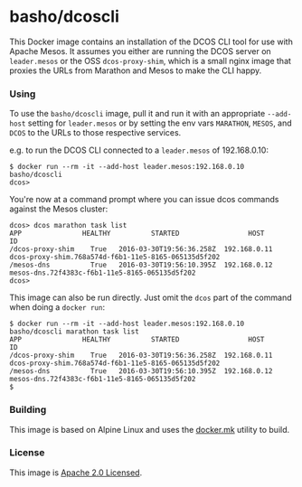 # basho/dcoscli

This Docker image contains an installation of the DCOS CLI tool for use with Apache Mesos. It assumes you either are running the DCOS server on `leader.mesos` or the OSS `dcos-proxy-shim`, which is a small nginx image that proxies the URLs from Marathon and Mesos to make the CLI happy.

### Using

To use the `basho/dcoscli` image, pull it and run it with an appropriate `--add-host` setting for `leader.mesos` or by setting the env vars `MARATHON`, `MESOS`, and `DCOS` to the URLs to those respective services.

e.g. to run the DCOS CLI connected to a `leader.mesos` of 192.168.0.10:

    $ docker run --rm -it --add-host leader.mesos:192.168.0.10 basho/dcoscli
    dcos>

You're now at a command prompt where you can issue dcos commands against the Mesos cluster:

    dcos> dcos marathon task list
    APP               HEALTHY          STARTED                 HOST       ID
    /dcos-proxy-shim    True   2016-03-30T19:56:36.258Z  192.168.0.11 dcos-proxy-shim.768a574d-f6b1-11e5-8165-065135d5f202
    /mesos-dns          True   2016-03-30T19:56:10.395Z  192.168.0.12 mesos-dns.72f4383c-f6b1-11e5-8165-065135d5f202
    dcos>

This image can also be run directly. Just omit the `dcos` part of the command when doing a `docker run`:

    $ docker run --rm -it --add-host leader.mesos:192.168.0.10 basho/dcoscli marathon task list
    APP               HEALTHY          STARTED                 HOST       ID
    /dcos-proxy-shim    True   2016-03-30T19:56:36.258Z  192.168.0.11 dcos-proxy-shim.768a574d-f6b1-11e5-8165-065135d5f202
    /mesos-dns          True   2016-03-30T19:56:10.395Z  192.168.0.12 mesos-dns.72f4383c-f6b1-11e5-8165-065135d5f202
    $
    
### Building

This image is based on Alpine Linux and uses the [docker.mk](https://github.com/jbrisbin/docker.mk) utility to build.

### License

This image is [Apache 2.0 Licensed](http://www.apache.org/licenses/LICENSE-2.0).
